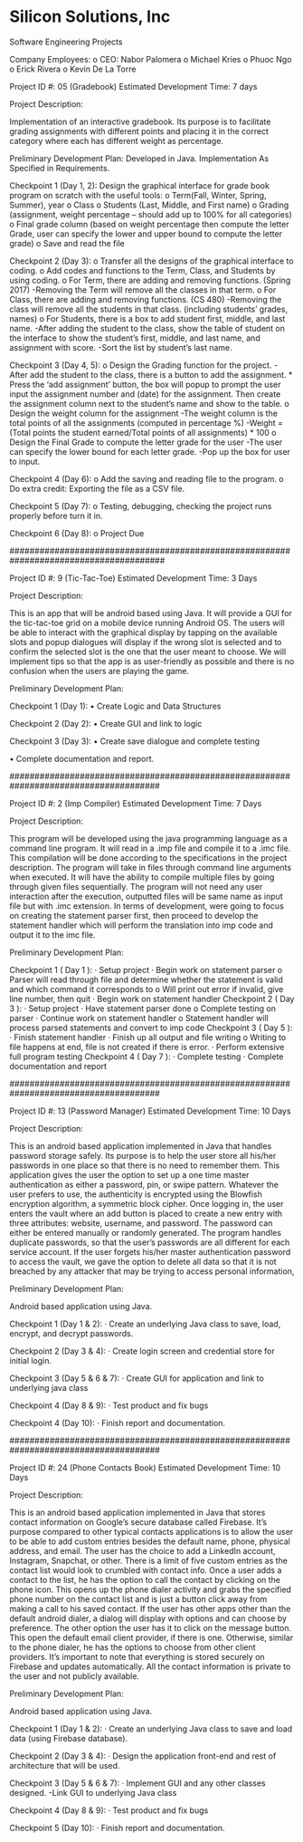 # Silicon Solutions, Inc
Software Engineering Projects

Company Employees:
o   CEO: Nabor Palomera
o   Michael Kries
o   Phuoc Ngo
o   Erick Rivera
o   Kevin De La Torre

Project ID #: 05 (Gradebook) Estimated Development Time: 7 days

Project Description:

Implementation of an interactive gradebook. Its purpose is to facilitate grading assignments with different points and placing it in the correct category where each has different weight as percentage.

Preliminary Development Plan: Developed in Java. Implementation As Specified in Requirements.

Checkpoint 1 (Day 1, 2): Design the graphical interface for grade book program on scratch with the useful tools: 
  o Term(Fall, Winter, Spring, Summer), year 
  o Class o Students (Last, Middle, and First name) 
  o Grading (assignment, weight percentage – should add up to 100% for all categories) 
  o Final grade column (based on weight percentage then compute the letter Grade, user can specify the lower and upper bound to compute     the letter grade) 
  o Save and read the file

Checkpoint 2 (Day 3): 
  o Transfer all the designs of the graphical interface to coding. 
  o Add codes and functions to the Term, Class, and Students by using coding. 
  o For Term, there are adding and removing functions. (Spring 2017) 
      -Removing the Term will remove all the classes in that term. 
  o For Class, there are adding and removing functions. (CS 480) 
      -Removing the class will remove all the students in that class. (including students’ grades, names)
  o For Students, there is a box to add student first, middle, and last name. 
      -After adding the student to the class, show the table of student on the interface to show the student’s first, middle, and last          name, and assignment with score. 
      -Sort the list by student’s last name.

Checkpoint 3 (Day 4, 5): 
  o Design the Grading function for the project. 
      -After add the student to the class, there is a button to add the assignment. 
          * Press the ‘add assignment’ button, the box will popup to prompt the user input the assignment number and (date) for the assignment. Then create the assignment column next to the student’s name and show to the table. 
  o Design the weight column for the assignment
      -The weight column is the total points of all the assignments (computed in percentage %) 
      -Weight = (Total points the student earned/Total points of all assignments) * 100
  o Design the Final Grade to compute the letter grade for the user 
      -The user can specify the lower bound for each letter grade. 
      -Pop up the box for user to input.

Checkpoint 4 (Day 6): 
  o Add the saving and reading file to the program.
  o Do extra credit: Exporting the file as a CSV file.

Checkpoint 5 (Day 7): 
  o Testing, debugging, checking the project runs properly before turn it in.

Checkpoint 6 (Day 8): 
  o Project Due

#######################################################################################

Project ID #: 9 (Tic-Tac-Toe) Estimated Development Time: 3 Days

Project Description:

This is an app that will be android based using Java. It will provide a GUI for the tic-tac-toe grid on a mobile device running Android OS. The users will be able to interact with the graphical display by tapping on the available slots and popup dialogues will display if the wrong slot is selected and to confirm the selected slot is the one that the user meant to choose. We will implement tips so that the app is as user-friendly as possible and there is no confusion when the users are playing the game.

Preliminary Development Plan:

Checkpoint 1 (Day 1):
•	Create Logic and Data Structures

Checkpoint 2 (Day 2):
•	Create GUI and link to logic

Checkpoint 3 (Day 3):
•	Create save dialogue and complete testing

•	Complete documentation and report.

######################################################################################

Project ID #: 2 (Imp Compiler) Estimated Development Time: 7 Days

Project Description:

This program will be developed using the java programming language as a command line program. It will read in a .imp file and compile it to a .imc file. This compilation will be done according to the specifications in the project description. The program will take in files through command line arguments when executed. It will have the ability to compile multiple files by going through given files sequentially. The program will not need any user interaction after the execution, outputted files will be same name as input file but with .imc extension. In terms of development, were going to focus on creating the statement parser first, then proceed to develop the statement handler which will perform the translation into imp code and output it to the imc file.
 
Preliminary Development Plan:

Checkpoint 1 ( Day 1 ):
·       Setup project
·       Begin work on statement parser
o   Parser will read through file and determine whether the statement is valid and which command it corresponds to
o   Will print out error if invalid, give line number, then quit
·       Begin work on statement handler
Checkpoint 2 ( Day 3 ):
·       Setup project
·       Have statement parser done
o   Complete testing on parser
·       Continue work on statement handler
o   Statement handler will process parsed statements and convert to imp code
Checkpoint 3 ( Day 5 ):
·       Finish statement handler
·       Finish up all output and file writing
o   Writing to file happens at end, file is not created if there is error.
·       Perform extensive full program testing
Checkpoint 4 ( Day 7 ):
·       Complete testing
·       Complete documentation and report


######################################################################################

Project ID #: 13 (Password Manager) Estimated Development Time: 10 Days

Project Description:

This is an android based application implemented in Java that handles password storage safely. Its purpose is to help the user store all his/her passwords in one place so that there is no need to remember them. This application gives the user the option to set up a one time master authentication as either a password, pin, or swipe pattern. Whatever the user prefers to use, the authenticity is encrypted using the Blowfish encryption algorithm, a symmetric block cipher. Once logging in, the user enters the vault where an add button is placed to create a new entry with three attributes: website, username, and password. The password can either be entered manually or randomly generated. The program handles duplicate passwords, so that the user’s passwords are all different for each service account. If the user forgets his/her master authentication password to access the vault, we gave the option to delete all data so that it is not breached by any attacker that may be trying to access personal information,
 
Preliminary Development Plan:

Android based application using Java.

Checkpoint 1 (Day 1 & 2):
·        Create an underlying Java class to save, load, encrypt, and decrypt passwords.
 
Checkpoint 2 (Day 3 & 4):
·        Create login screen and credential store for initial login.
 
Checkpoint 3 (Day 5 & 6 & 7):
·        Create GUI for application and link to underlying java class
 
Checkpoint 4 (Day 8 & 9):
·        Test product and fix bugs
 
Checkpoint 4 (Day 10):
·        Finish report and documentation.

######################################################################################

Project ID #: 24 (Phone Contacts Book) Estimated Development Time: 10 Days

Project Description:

This is an android based application implemented in Java that stores contact information on Google’s secure database called Firebase. It’s purpose compared to other typical contacts applications is to allow the user to be able to add custom entries besides the default name, phone, physical address, and email. The user has the choice to add a LinkedIn account, Instagram, Snapchat, or other. There is a limit of five custom entries as the contact list would look to crumbled with contact info. Once a user adds a contact to the list, he has the option to call the contact by clicking on the phone icon. This opens up the phone dialer activity and grabs the specified phone number on the contact list and is just a button click away from making a call to his saved contact. If the user has other apps other than the default android dialer, a dialog will display with options and can choose by preference. The other option the user has it to click on the message button. This open the default email client provider, if there is one. Otherwise, similar to the phone dialer, he has the options to choose from other client providers. It’s important to note that everything is stored securely on Firebase and updates automatically. All the contact information is private to the user and not publicly available.
 
Preliminary Development Plan:

Android based application using Java.

Checkpoint 1 (Day 1 & 2):
·        Create an underlying Java class to save and load data (using Firebase database).
 
Checkpoint 2 (Day 3 & 4):
·       Design the application front-end and rest of architecture that will be used.
 
Checkpoint 3 (Day 5 & 6 & 7):
·        Implement GUI and any other classes designed.
            -Link GUI to underlying Java class
 
Checkpoint 4 (Day 8 & 9):
·        Test product and fix bugs
 
Checkpoint 5 (Day 10):
·        Finish report and documentation.
